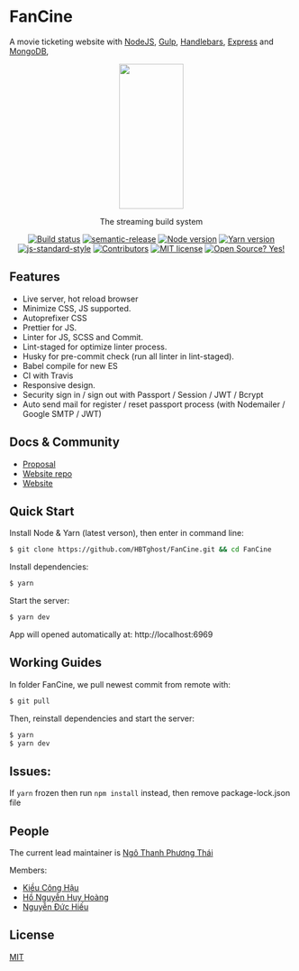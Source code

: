 # FanCine

  A movie ticketing website with [NodeJS](https://nodejs.org), [Gulp](https://gulpjs.com/), [Handlebars](https://handlebarsjs.com/), [Express](https://github.com/expressjs/express) and [MongoDB](https://www.mongodb.com/), 
  
<div align="center">
<p align="center">
  <a href="https://gulpjs.com">
    <img height="257" width="114" src="https://raw.githubusercontent.com/gulpjs/artwork/master/gulp-2x.png">
  </a>
  <p align="center">The streaming build system</p>
</p>

[![Build status][ci-image]][ci-url]
[![semantic-release][semantic-image]][semantic-url]
[![Node version](https://img.shields.io/badge/node-14.15.1-FF00FF.svg)](https://shields.io/)
[![Yarn version](https://img.shields.io/badge/yarn-1.22.5-00FFFF.svg)](https://shields.io/)
[![js-standard-style][eslint-image]][eslint-url]
[![Contributors](https://img.shields.io/badge/contributors-4-FFFF00.svg)](https://shields.io/)
[![MIT license](https://img.shields.io/badge/License-MIT-blue.svg)](https://lbesson.mit-license.org/)
[![Open Source? Yes!](https://badgen.net/badge/Open%20Source%20%3F/Yes%21/blue?icon=github)](https://github.com/Naereen/badges/)

</div>

[ci-image]: https://travis-ci.org/bahmutov/mocha-banner.svg?branch=master
[ci-url]: https://travis-ci.org/bahmutov/mocha-banner
[semantic-image]: https://img.shields.io/badge/%20%20%F0%9F%93%A6%F0%9F%9A%80-semantic--release-e10079.svg
[semantic-url]: https://github.com/semantic-release/semantic-release
[eslint-image]: https://badgen.net/badge/eslint/airbnb/ff5a5f?icon=airbnb
[eslint-url]: https://eslint.org/

## Features

  * Live server, hot reload browser
  * Minimize CSS, JS supported.
  * Autoprefixer CSS
  * Prettier for JS.
  * Linter for JS, SCSS and Commit.
  * Lint-staged for optimize linter process.
  * Husky for pre-commit check (run all linter in lint-staged).
  * Babel compile for new ES
  * CI with Travis
  * Responsive design.
  * Security sign in / sign out with Passport / Session / JWT / Bcrypt
  * Auto send mail for register / reset passport process (with Nodemailer / Google SMTP / JWT)

## Docs & Community

  * [Proposal](https://docs.google.com/document/d/1LCmHC-N9CkWMpLu0BuUbIqHyHsOfPyBb3GwbVM_3A8Y/edit?fbclid=IwAR3kT4l1fPlB80KM858vi3w6Cjkk7x3Wz5C5GDRL7gOn-yQoKwZ3QDN3sYg)
  * [Website repo](https://github.com/HBTghost/FanCine)
  * [Website](https://fancine.herokuapp.com)
  

## Quick Start

  Install Node & Yarn (latest verson), then enter in command line:

```bash
$ git clone https://github.com/HBTghost/FanCine.git && cd FanCine
```

  Install dependencies:

```bash
$ yarn
```

  Start the server:

```bash
$ yarn dev
```

  App will opened automatically at: http://localhost:6969

## Working Guides

  In folder FanCine, we pull newest commit from remote with:

```bash
$ git pull
```

  Then, reinstall dependencies and start the server:

```bash
$ yarn
$ yarn dev
```

## Issues:
  If ```yarn``` frozen then run ```npm install``` instead, then remove package-lock.json file

## People

The current lead maintainer is [Ngô Thanh Phương Thái](https://github.com/HBTghost)

Members:
  * [Kiều Công Hậu](https://github.com/kieuconghau)
  * [Hồ Nguyễn Huy Hoàng](https://github.com/18127006)
  * [Nguyễn Đức Hiếu](https://github.com/18127099)

## License

  [MIT](LICENSE)
